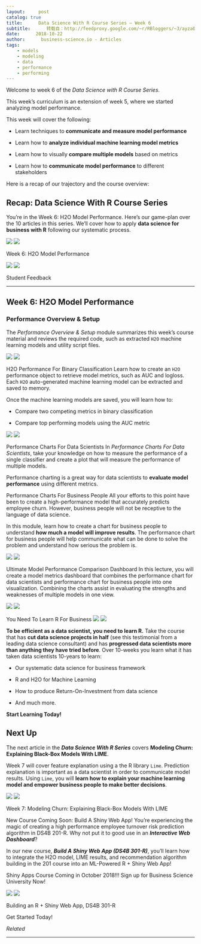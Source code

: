 ```yaml
---
layout:     post
catalog: true
title:      Data Science With R Course Series – Week 6
subtitle:      转载自：http://feedproxy.google.com/~r/RBloggers/~3/ayza0VpocGo/
date:      2018-10-22
author:      business-science.io - Articles
tags:
    - models
    - modeling
    - data
    - performance
    - performing
---
```






Welcome to week 6 of the *Data Science with R Course Series*.

This week’s curriculum is an extension of week 5, where we started analyzing model performance.

This week will cover the following:

- Learn techniques to **communicate and measure model performance**

- Learn how to **analyze individual machine learning model metrics**

- Learn how to visually **compare multiple models** based on metrics

- Learn how to **communicate model performance** to different stakeholders



Here is a recap of our trajectory and the course overview:

## Recap: Data Science With R Course Series

You’re in the Week 6: H2O Model Performance. Here’s our game-plan over the 10 articles in this series. We’ll cover how to apply **data science for business with R** following our systematic process.


![](https://i2.wp.com/www.business-science.io/assets/2018-10-22-data-science-with-R-6/system_week6.png?w=456)
![](https://i2.wp.com/www.business-science.io/assets/2018-10-22-data-science-with-R-6/system_week6.png?w=456)



Week 6: H2O Model Performance



![](https://i1.wp.com/www.business-science.io/assets/2018-10-22-data-science-with-R-6/course_testimonial.png?w=456)
![](https://i1.wp.com/www.business-science.io/assets/2018-10-22-data-science-with-R-6/course_testimonial.png?w=456)



Student Feedback

---

## Week 6: H2O Model Performance

### Performance Overview & Setup

The *Performance Overview & Setup* module summarizes this week’s course material and reviews the required code, such as extracted `H2O` machine learning models and utility script files.


![](https://i0.wp.com/www.business-science.io/assets/2018-10-22-data-science-with-R-6/performance_overview.png?w=456)
![](https://i0.wp.com/www.business-science.io/assets/2018-10-22-data-science-with-R-6/performance_overview.png?w=456)




H2O Performance For Binary Classification
Learn how to create an `H2O` performance object to retrieve model metrics, such as AUC and logloss. Each `H2O` auto-generated machine learning model can be extracted and saved to memory.

Once the machine learning models are saved, you will learn how to:

- Compare two competing metrics in binary classification

- Compare top performing models using the AUC metric



![](https://i2.wp.com/www.business-science.io/assets/2018-10-22-data-science-with-R-6/h2o_performance.png?w=456)
![](https://i2.wp.com/www.business-science.io/assets/2018-10-22-data-science-with-R-6/h2o_performance.png?w=456)




Performance Charts For Data Scientists
In *Performance Charts For Data Scientists*, take your knowledge on how to measure the performance of a single classifier and create a plot that will measure the performance of multiple models.

Performance charting is a great way for data scientists to **evaluate model performance** using different metrics.





Performance Charts For Business People
All your efforts to this point have been to create a high-performance model that accurately predicts employee churn. However, business people will not be receptive to the language of data science.

In this module, learn how to create a chart for business people to understand **how much a model will improve results**. The performance chart for business people will help communicate what can be done to solve the problem and understand how serious the problem is.


![](https://i1.wp.com/www.business-science.io/assets/2018-10-22-data-science-with-R-6/chart_for_business_people.png?w=456)
![](https://i1.wp.com/www.business-science.io/assets/2018-10-22-data-science-with-R-6/chart_for_business_people.png?w=456)




Ultimate Model Performance Comparison Dashboard
In this lecture, you will create a model metrics dashboard that combines the performance chart for data scientists and performance chart for business people into one visualization. Combining the charts assist in evaluating the strengths and weaknesses of multiple models in one view.


![](https://i1.wp.com/www.business-science.io/assets/2018-10-22-data-science-with-R-6/model_diagnostic_dashboard.png?w=456)
![](https://i1.wp.com/www.business-science.io/assets/2018-10-22-data-science-with-R-6/model_diagnostic_dashboard.png?w=456)








You Need To Learn R For Business
![](https://i2.wp.com/www.business-science.io/img/course_logo_full_DS4B_201_R.png?w=456)
![](https://i2.wp.com/www.business-science.io/img/course_logo_full_DS4B_201_R.png?w=456)


**To be efficient as a data scientist, you need to learn R.** Take the course that has **cut data science projects in half** (see this testimonial from a leading data science consultant) and has **progressed data scientists more than anything they have tried before**. Over 10-weeks you learn what it has taken data scientists 10-years to learn:

- Our systematic data science for business framework

- R and H2O for Machine Learning

- How to produce Return-On-Investment from data science

- And much more.



**Start Learning Today!**






## Next Up

The next article in the ***Data Science With R Series*** covers **Modeling Churn: Explaining Black-Box Models With LIME**.

Week 7 will cover feature explanation using a the R library `Lime`. Prediction explanation is important as a data scientist in order to communicate model results. Using `Lime`, you will **learn how to explain your machine learning model and empower business people to make better decisions**.


![](https://i2.wp.com/www.business-science.io/assets/2018-10-22-data-science-with-R-6/system_week7.png?w=456)
![](https://i2.wp.com/www.business-science.io/assets/2018-10-22-data-science-with-R-6/system_week7.png?w=456)



Week 7: Modeling Churn: Explaining Black-Box Models With LIME




New Course Coming Soon: Build A Shiny Web App!
You’re experiencing the magic of creating a high performance employee turnover risk prediction algorithm in DS4B 201-R. Why not put it to good use in an ***Interactive Web Dashboard***?

In our new course, ***Build A Shiny Web App (DS4B 301-R)***, you’ll learn how to integrate the H2O model, LIME results, and recommendation algorithm building in the 201 course into an ML-Powered R + Shiny Web App!


Shiny Apps Course Coming in October 2018!!! Sign up for Business Science University Now!


![](https://i0.wp.com/www.business-science.io/img/hr_301_app.png?w=456)
![](https://i0.wp.com/www.business-science.io/img/hr_301_app.png?w=456)


Building an R + Shiny Web App, DS4B 301-R


Get Started Today!


*Related*








---
